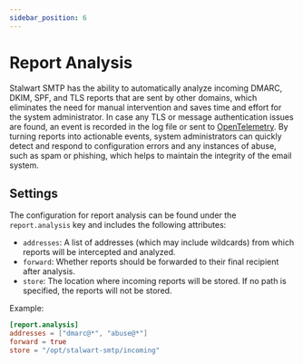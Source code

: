 ```yaml
---
sidebar_position: 6
---
```


# Report Analysis

Stalwart SMTP has the ability to automatically analyze incoming DMARC, DKIM, SPF, and TLS reports that are sent by other domains, which eliminates the need for manual intervention and saves time and effort for the system administrator. In case any TLS or message authentication issues are found, an event is recorded in the log file or sent to [OpenTelemetry](/docs/tracing/opentelemetry). By turning reports into actionable events, system administrators can quickly detect and respond to configuration errors and any instances of abuse, such as spam or phishing, which helps to maintain the integrity of the email system.

## Settings

The configuration for report analysis can be found under the `report.analysis` key and includes the following attributes:

- `addresses`: A list of addresses (which may include wildcards) from which reports will be intercepted and analyzed.
- `forward`: Whether reports should be forwarded to their final recipient after analysis.
- `store`: The location where incoming reports will be stored. If no path is specified, the reports will not be stored.

Example:

```toml
[report.analysis]
addresses = ["dmarc@*", "abuse@*"]
forward = true
store = "/opt/stalwart-smtp/incoming"
```

